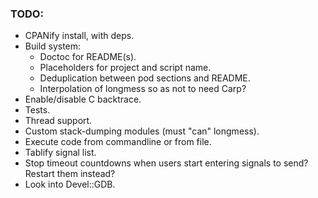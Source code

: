 ### TODO:

- CPANify install, with deps.
- Build system:
	- Doctoc for README(s).
	- Placeholders for project and script name.
	- Deduplication between pod sections and README.
	- Interpolation of longmess so as not to need Carp?
- Enable/disable C backtrace.
- Tests.
- Thread support.
- Custom stack-dumping modules (must "can" longmess).
- Execute code from commandline or from file.
- Tablify signal list.
- Stop timeout countdowns when users start entering signals to send? Restart them instead?
- Look into Devel::GDB.